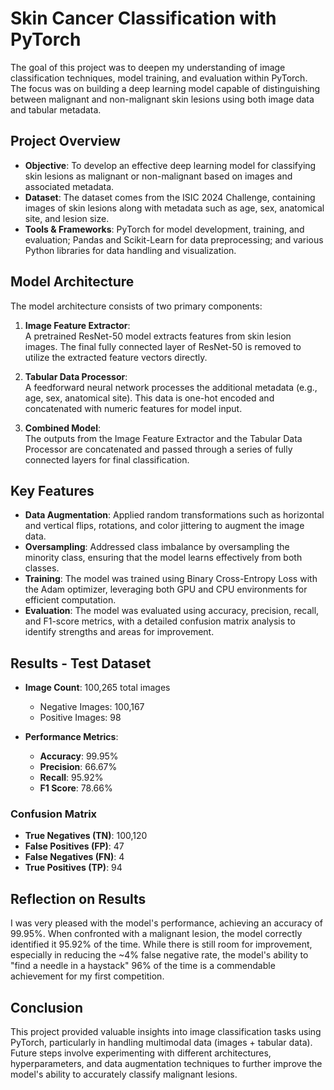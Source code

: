 # Skin Cancer Classification with PyTorch

The goal of this project was to deepen my understanding of image classification techniques, model training, and evaluation within PyTorch. The focus was on building a deep learning model capable of distinguishing between malignant and non-malignant skin lesions using both image data and tabular metadata.

## Project Overview

- **Objective**: To develop an effective deep learning model for classifying skin lesions as malignant or non-malignant based on images and associated metadata.
- **Dataset**: The dataset comes from the ISIC 2024 Challenge, containing images of skin lesions along with metadata such as age, sex, anatomical site, and lesion size.
- **Tools & Frameworks**: PyTorch for model development, training, and evaluation; Pandas and Scikit-Learn for data preprocessing; and various Python libraries for data handling and visualization.

## Model Architecture

The model architecture consists of two primary components:

1. **Image Feature Extractor**:  
   A pretrained ResNet-50 model extracts features from skin lesion images. The final fully connected layer of ResNet-50 is removed to utilize the extracted feature vectors directly.
   
2. **Tabular Data Processor**:  
   A feedforward neural network processes the additional metadata (e.g., age, sex, anatomical site). This data is one-hot encoded and concatenated with numeric features for model input.

3. **Combined Model**:  
   The outputs from the Image Feature Extractor and the Tabular Data Processor are concatenated and passed through a series of fully connected layers for final classification.

## Key Features

- **Data Augmentation**: Applied random transformations such as horizontal and vertical flips, rotations, and color jittering to augment the image data.
- **Oversampling**: Addressed class imbalance by oversampling the minority class, ensuring that the model learns effectively from both classes.
- **Training**: The model was trained using Binary Cross-Entropy Loss with the Adam optimizer, leveraging both GPU and CPU environments for efficient computation.
- **Evaluation**: The model was evaluated using accuracy, precision, recall, and F1-score metrics, with a detailed confusion matrix analysis to identify strengths and areas for improvement.

## Results - Test Dataset

- **Image Count**: 100,265 total images  
  - Negative Images: 100,167  
  - Positive Images: 98  

- **Performance Metrics**:  
  - **Accuracy**: 99.95%  
  - **Precision**: 66.67%  
  - **Recall**: 95.92%  
  - **F1 Score**: 78.66%  

### Confusion Matrix

- **True Negatives (TN)**: 100,120  
- **False Positives (FP)**: 47  
- **False Negatives (FN)**: 4  
- **True Positives (TP)**: 94  

## Reflection on Results

I was very pleased with the model's performance, achieving an accuracy of 99.95%. When confronted with a malignant lesion, the model correctly identified it 95.92% of the time. While there is still room for improvement, especially in reducing the ~4% false negative rate, the model's ability to "find a needle in a haystack" 96% of the time is a commendable achievement for my first competition.

## Conclusion

This project provided valuable insights into image classification tasks using PyTorch, particularly in handling multimodal data (images + tabular data). Future steps involve experimenting with different architectures, hyperparameters, and data augmentation techniques to further improve the model's ability to accurately classify malignant lesions.
